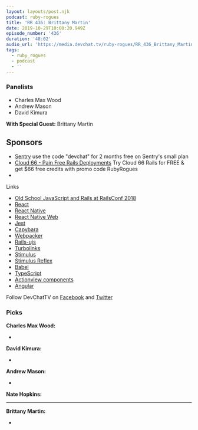 ```yaml
---
layout: layouts/post.njk
podcast: ruby-rogues
title: 'RR 436: Brittany Martin'
date: 2019-10-29T10:00:20.949Z
episode_number: '436'
duration: '48:02'
audio_url: 'https://media.devchat.tv/ruby-rogues/RR_436_Brittany_Martin.mp3'
tags:
  - ruby_rogues
  - podcast
  - ''
---
```



### Panelists

* Charles Max Wood
* Andrew Mason
* David Kimura



**With Special Guest:** Brittany Martin

## Sponsors

* [Sentry](http://sentry.io/) use the code "devchat" for 2 months free on Sentry's small plan
* [Cloud 66 - Pain Free Rails Deployments](https://cloud66.com/rails?utm_source=-&utm_medium=-&utm_campaign=ruby-rogues) Try Cloud 66 Rails for FREE & get $66 free credits with promo code RubyRogues
* 

Links

* [Old School JavaScript and Rails at RailsConf 2018](https://www.youtube.com/watch?v=lh5qfV2iP80)
* [React](https://reactjs.org/)
* [React Native](http://www.reactnative.com/)
* [React Native Web](https://github.com/necolas/react-native-web)
* [Jest](https://jestjs.io/)
* [Capybara](https://github.com/teamcapybara/capybara)
* [Webpacker](https://github.com/rails/webpacker)
* [Rails-ujs](https://github.com/rails/rails-ujs)
* [Turbolinks](https://github.com/turbolinks/turbolinks)
* [Stimulus](https://stimulusjs.org/)
* [Stimulus Reflex](https://github.com/hopsoft/stimulus_reflex)
* [Babel](https://babeljs.io/)
* [TypeScript](https://www.typescriptlang.org/)
* [Actionview components](https://github.com/github/actionview-component)
* [Angular](https://angular.io/)

Follow DevChatTV on [Facebook](https://www.facebook.com/DevChattv/?__tn__=%2Cd%2CP-R&eid=ARDBDrBnK71PDmx_8gE_IeIEo5SnM7cyzylVBjAwfaOo1ck_6q3GXuRBfaUQZaWVvFGyEVjrhDwnS_tV) and [Twitter](https://twitter.com/devchattv?lang=en)

### Picks

**Charles Max Wood:**

* 

**David Kimura:**

* 

**Andrew Mason:**

* 

**Nate Hopkins:**

* ****

**Brittany Martin:**

*
